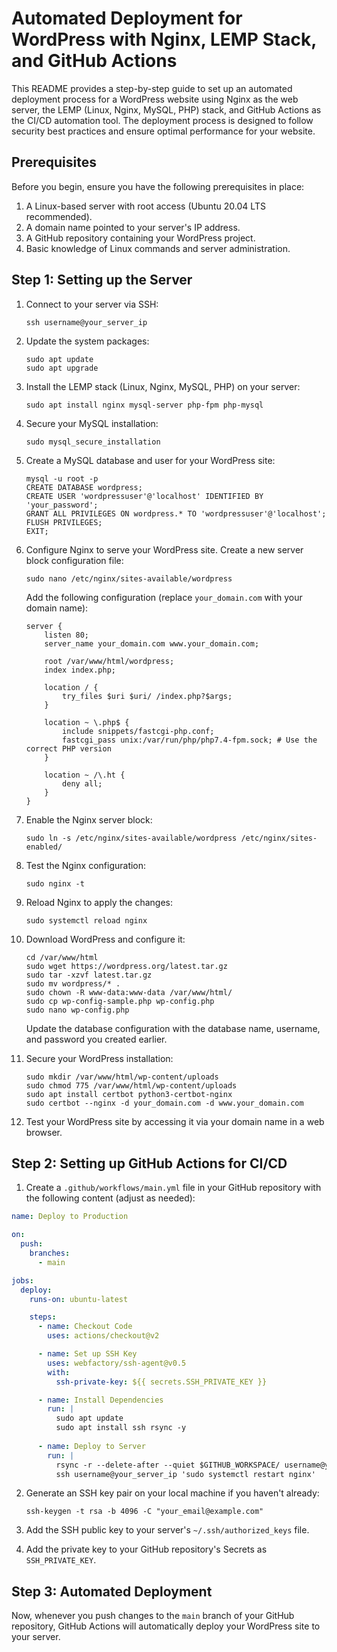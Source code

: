 # Automated Deployment for WordPress with Nginx, LEMP Stack, and GitHub Actions

This README provides a step-by-step guide to set up an automated deployment process for a WordPress website using Nginx as the web server, the LEMP (Linux, Nginx, MySQL, PHP) stack, and GitHub Actions as the CI/CD automation tool. The deployment process is designed to follow security best practices and ensure optimal performance for your website.

## Prerequisites

Before you begin, ensure you have the following prerequisites in place:

1. A Linux-based server with root access (Ubuntu 20.04 LTS recommended).
2. A domain name pointed to your server's IP address.
3. A GitHub repository containing your WordPress project.
4. Basic knowledge of Linux commands and server administration.

## Step 1: Setting up the Server

1. Connect to your server via SSH:

   ```shell
   ssh username@your_server_ip
   ```

2. Update the system packages:

   ```shell
   sudo apt update
   sudo apt upgrade
   ```

3. Install the LEMP stack (Linux, Nginx, MySQL, PHP) on your server:

   ```shell
   sudo apt install nginx mysql-server php-fpm php-mysql
   ```

4. Secure your MySQL installation:

   ```shell
   sudo mysql_secure_installation
   ```

5. Create a MySQL database and user for your WordPress site:

   ```shell
   mysql -u root -p
   CREATE DATABASE wordpress;
   CREATE USER 'wordpressuser'@'localhost' IDENTIFIED BY 'your_password';
   GRANT ALL PRIVILEGES ON wordpress.* TO 'wordpressuser'@'localhost';
   FLUSH PRIVILEGES;
   EXIT;
   ```

6. Configure Nginx to serve your WordPress site. Create a new server block configuration file:

   ```shell
   sudo nano /etc/nginx/sites-available/wordpress
   ```

   Add the following configuration (replace `your_domain.com` with your domain name):

   ```nginx
   server {
       listen 80;
       server_name your_domain.com www.your_domain.com;

       root /var/www/html/wordpress;
       index index.php;

       location / {
           try_files $uri $uri/ /index.php?$args;
       }

       location ~ \.php$ {
           include snippets/fastcgi-php.conf;
           fastcgi_pass unix:/var/run/php/php7.4-fpm.sock; # Use the correct PHP version
       }

       location ~ /\.ht {
           deny all;
       }
   }
   ```

7. Enable the Nginx server block:

   ```shell
   sudo ln -s /etc/nginx/sites-available/wordpress /etc/nginx/sites-enabled/
   ```

8. Test the Nginx configuration:

   ```shell
   sudo nginx -t
   ```

9. Reload Nginx to apply the changes:

   ```shell
   sudo systemctl reload nginx
   ```

10. Download WordPress and configure it:

    ```shell
    cd /var/www/html
    sudo wget https://wordpress.org/latest.tar.gz
    sudo tar -xzvf latest.tar.gz
    sudo mv wordpress/* .
    sudo chown -R www-data:www-data /var/www/html/
    sudo cp wp-config-sample.php wp-config.php
    sudo nano wp-config.php
    ```

    Update the database configuration with the database name, username, and password you created earlier.

11. Secure your WordPress installation:

    ```shell
    sudo mkdir /var/www/html/wp-content/uploads
    sudo chmod 775 /var/www/html/wp-content/uploads
    sudo apt install certbot python3-certbot-nginx
    sudo certbot --nginx -d your_domain.com -d www.your_domain.com
    ```

12. Test your WordPress site by accessing it via your domain name in a web browser.

## Step 2: Setting up GitHub Actions for CI/CD

1. Create a `.github/workflows/main.yml` file in your GitHub repository with the following content (adjust as needed):

```yaml
name: Deploy to Production

on:
  push:
    branches:
      - main

jobs:
  deploy:
    runs-on: ubuntu-latest

    steps:
      - name: Checkout Code
        uses: actions/checkout@v2

      - name: Set up SSH Key
        uses: webfactory/ssh-agent@v0.5
        with:
          ssh-private-key: ${{ secrets.SSH_PRIVATE_KEY }}

      - name: Install Dependencies
        run: |
          sudo apt update
          sudo apt install ssh rsync -y
          
      - name: Deploy to Server
        run: |
          rsync -r --delete-after --quiet $GITHUB_WORKSPACE/ username@your_server_ip:/var/www/html/
          ssh username@your_server_ip 'sudo systemctl restart nginx'
```

2. Generate an SSH key pair on your local machine if you haven't already:

   ```shell
   ssh-keygen -t rsa -b 4096 -C "your_email@example.com"
   ```

3. Add the SSH public key to your server's `~/.ssh/authorized_keys` file.

4. Add the private key to your GitHub repository's Secrets as `SSH_PRIVATE_KEY`.

## Step 3: Automated Deployment

Now, whenever you push changes to the `main` branch of your GitHub repository, GitHub Actions will automatically deploy your WordPress site to your server.

